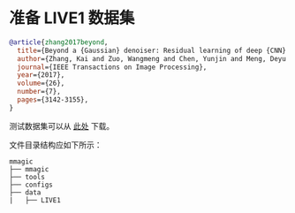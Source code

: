 # 准备 LIVE1 数据集

<!-- [DATASET] -->

```bibtex
@article{zhang2017beyond,
  title={Beyond a {Gaussian} denoiser: Residual learning of deep {CNN} for image denoising},
  author={Zhang, Kai and Zuo, Wangmeng and Chen, Yunjin and Meng, Deyu and Zhang, Lei},
  journal={IEEE Transactions on Image Processing},
  year={2017},
  volume={26},
  number={7},
  pages={3142-3155},
}
```

测试数据集可以从 [此处](https://github.com/cszn/DnCNN/tree/master/testsets) 下载。

文件目录结构应如下所示：

```text
mmagic
├── mmagic
├── tools
├── configs
├── data
|   ├── LIVE1
```
